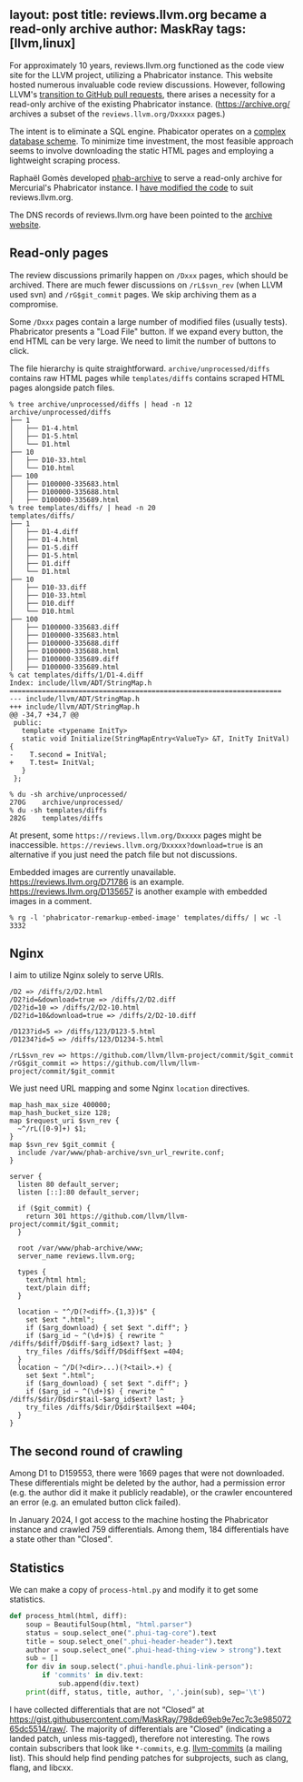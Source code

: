 layout: post
title: reviews.llvm.org became a read-only archive
author: MaskRay
tags: [llvm,linux]
---

For approximately 10 years, reviews.llvm.org functioned as the code view site for the LLVM project, utilizing a Phabricator instance.
This website hosted numerous invaluable code review discussions.
However, following LLVM's [transition to GitHub pull requests](/blog/2023-09-09-reflections-on-llvm-switch-to-github-pull-requests), there arises a necessity for a read-only archive of the existing Phabricator instance.
(<https://archive.org/> archives a subset of the `reviews.llvm.org/Dxxxxx` pages.)

The intent is to eliminate a SQL engine.
Phabicator operates on a [complex database scheme](https://github.com/phacility/phabricator/blob/master/resources/sql/quickstart.sql).
To minimize time investment, the most feasible approach seems to involve downloading the static HTML pages and employing a lightweight scraping process.

Raphaël Gomès developed [phab-archive](https://foss.heptapod.net/mercurial/phab-archive/) to serve a read-only archive for Mercurial's Phabricator instance.
I [have modified the code](https://github.com/MaskRay/llvm-phabricator-archive) to suit reviews.llvm.org.

The DNS records of reviews.llvm.org have been pointed to the [archive website](http://108.170.204.19/).

<!-- more -->

## Read-only pages

The review discussions primarily happen on `/Dxxx` pages, which should be archived.
There are much fewer discussions on `/rL$svn_rev` (when LLVM used svn) and `/rG$git_commit` pages.
We skip archiving them as a compromise.

Some `/Dxxx` pages contain a large number of modified files (usually tests).
Phabricator presents a "Load File" button.
If we expand every button, the end HTML can be very large. We need to limit the number of buttons to click.

The file hierarchy is quite straightforward.
`archive/unprocessed/diffs` contains raw HTML pages while `templates/diffs` contains scraped HTML pages alongside patch files.

```
% tree archive/unprocessed/diffs | head -n 12
archive/unprocessed/diffs
├── 1
│   ├── D1-4.html
│   ├── D1-5.html
│   └── D1.html
├── 10
│   ├── D10-33.html
│   └── D10.html
├── 100
│   ├── D100000-335683.html
│   ├── D100000-335688.html
│   ├── D100000-335689.html
% tree templates/diffs/ | head -n 20
templates/diffs/
├── 1
│   ├── D1-4.diff
│   ├── D1-4.html
│   ├── D1-5.diff
│   ├── D1-5.html
│   ├── D1.diff
│   └── D1.html
├── 10
│   ├── D10-33.diff
│   ├── D10-33.html
│   ├── D10.diff
│   └── D10.html
├── 100
│   ├── D100000-335683.diff
│   ├── D100000-335683.html
│   ├── D100000-335688.diff
│   ├── D100000-335688.html
│   ├── D100000-335689.diff
│   ├── D100000-335689.html
% cat templates/diffs/1/D1-4.diff
Index: include/llvm/ADT/StringMap.h
===================================================================
--- include/llvm/ADT/StringMap.h
+++ include/llvm/ADT/StringMap.h
@@ -34,7 +34,7 @@
 public:
   template <typename InitTy>
   static void Initialize(StringMapEntry<ValueTy> &T, InitTy InitVal) {
-    T.second = InitVal;
+    T.test= InitVal;
   }
 };
```

```
% du -sh archive/unprocessed/
270G    archive/unprocessed/
% du -sh templates/diffs
282G    templates/diffs
```

At present, some `https://reviews.llvm.org/Dxxxxx` pages might be inaccessible. `https://reviews.llvm.org/Dxxxxx?download=true` is an alternative if you just need the patch file but not discussions.

Embedded images are currently unavailable. <https://reviews.llvm.org/D71786> is an example.
<https://reviews.llvm.org/D135657> is another example with embedded images in a comment.
```
% rg -l 'phabricator-remarkup-embed-image' templates/diffs/ | wc -l
3332
```

## Nginx

I aim to utilize Nginx solely to serve URIs.

```
/D2 => /diffs/2/D2.html
/D2?id=&download=true => /diffs/2/D2.diff
/D2?id=10 => /diffs/2/D2-10.html
/D2?id=10&download=true => /diffs/2/D2-10.diff

/D123?id=5 => /diffs/123/D123-5.html
/D1234?id=5 => /diffs/123/D1234-5.html

/rL$svn_rev => https://github.com/llvm/llvm-project/commit/$git_commit
/rG$git_commit => https://github.com/llvm/llvm-project/commit/$git_commit
```

We just need URL mapping and some Nginx `location` directives.

```
map_hash_max_size 400000;
map_hash_bucket_size 128;
map $request_uri $svn_rev {
  ~^/rL([0-9]+) $1;
}
map $svn_rev $git_commit {
  include /var/www/phab-archive/svn_url_rewrite.conf;
}

server {
  listen 80 default_server;
  listen [::]:80 default_server;

  if ($git_commit) {
    return 301 https://github.com/llvm/llvm-project/commit/$git_commit;
  }

  root /var/www/phab-archive/www;
  server_name reviews.llvm.org;

  types {
    text/html html;
    text/plain diff;
  }

  location ~ "^/D(?<diff>.{1,3})$" {
    set $ext ".html";
    if ($arg_download) { set $ext ".diff"; }
    if ($arg_id ~ ^(\d+)$) { rewrite ^ /diffs/$diff/D$diff-$arg_id$ext? last; }
    try_files /diffs/$diff/D$diff$ext =404;
  }
  location ~ ^/D(?<dir>...)(?<tail>.+) {
    set $ext ".html";
    if ($arg_download) { set $ext ".diff"; }
    if ($arg_id ~ ^(\d+)$) { rewrite ^ /diffs/$dir/D$dir$tail-$arg_id$ext? last; }
    try_files /diffs/$dir/D$dir$tail$ext =404;
  }
}
```

## The second round of crawling

Among D1 to D159553, there were 1669 pages that were not downloaded.
These differentials might be deleted by the author, had a permission error (e.g. the author did it make it publicly readable), or the crawler encountered an error (e.g. an emulated button click failed).

In January 2024, I got access to the machine hosting the Phabricator instance and crawled 759 differentials.
Among them, 184 differentials have a state other than "Closed".

## Statistics

We can make a copy of `process-html.py` and modify it to get some statistics.
```python
def process_html(html, diff):
    soup = BeautifulSoup(html, "html.parser")
    status = soup.select_one(".phui-tag-core").text
    title = soup.select_one(".phui-header-header").text
    author = soup.select_one(".phui-head-thing-view > strong").text
    sub = []
    for div in soup.select(".phui-handle.phui-link-person"):
        if 'commits' in div.text:
            sub.append(div.text)
    print(diff, status, title, author, ','.join(sub), sep='\t')
```

I have collected differentials that are not “Closed” at <https://gist.githubusercontent.com/MaskRay/798de69eb9e7ec7c3e98507265dc5514/raw/>.
The majority of differentials are "Closed" (indicating a landed patch, unless mis-tagged), therefore not interesting.
The rows contain subscribers that look like `*-commits`, e.g. [llvm-commits](https://lists.llvm.org/pipermail/llvm-commits/) (a mailing list).
This should help find pending patches for subprojects, such as clang, flang, and libcxx.
